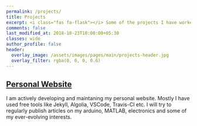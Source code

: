 ```yaml
---
permalink: /projects/
title: Projects
excerpt: <i class="fas fa-flask"></i> Some of the projects I have worked on and/or currently working
comments: false
last_modified_at: 2018-10-23T10:00:00+05:30
classes: wide
author_profile: false
header:
  overlay_image: /assets/images/pages/main/projects-header.jpg
  overlay_filter: rgba(0, 0, 0, 0.6)
---
```


## [Personal Website](/projects/personal-website)
I am actively developing and maintaning my personal website. Mostly I have used free tools like Jekyll, Algolia, VSCode, Travis-CI etc. I will try to regularly publish articles on my arduino, MATLAB, electronics and some of my ever-evolving interests.

